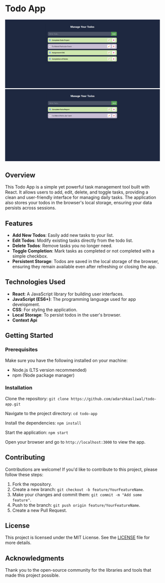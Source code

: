 # Todo App

![Todo App Screenshot](src/assets/TodoUI.png)
![Todo App Screenshot](src/assets/todo.png) 

## Overview

This Todo App is a simple yet powerful task management tool built with React. It allows users to add, edit, delete, and toggle tasks, providing a clean and user-friendly interface for managing daily tasks. The application also stores your todos in the browser's local storage, ensuring your data persists across sessions.

## Features

- **Add New Todos**: Easily add new tasks to your list.
- **Edit Todos**: Modify existing tasks directly from the todo list.
- **Delete Todos**: Remove tasks you no longer need.
- **Toggle Completion**: Mark tasks as completed or not completed with a simple checkbox.
- **Persistent Storage**: Todos are saved in the local storage of the browser, ensuring they remain available even after refreshing or closing the app.

## Technologies Used

- **React**: A JavaScript library for building user interfaces.
- **JavaScript (ES6+)**: The programming language used for app development.
- **CSS**: For styling the application.
- **Local Storage**: To persist todos in the user's browser.
- **Context Api**

## Getting Started

### Prerequisites

Make sure you have the following installed on your machine:

- Node.js (LTS version recommended)
- npm (Node package manager)

### Installation

Clone the repository: 
`git clone https://github.com/adarshkasliwal/todo-app.git`

Navigate to the project directory: 
`cd todo-app`

Install the dependencies: 
`npm install`

Start the application: 
`npm start`

Open your browser and go to `http://localhost:3000` to view the app.

## Contributing

Contributions are welcome! If you'd like to contribute to this project, please follow these steps:

1. Fork the repository.
2. Create a new branch: `git checkout -b feature/YourFeatureName`.
3. Make your changes and commit them: `git commit -m "Add some feature"`.
4. Push to the branch: `git push origin feature/YourFeatureName`.
5. Create a new Pull Request.

## License

This project is licensed under the MIT License. See the [LICENSE](LICENSE) file for more details.

## Acknowledgments

Thank you to the open-source community for the libraries and tools that made this project possible.
